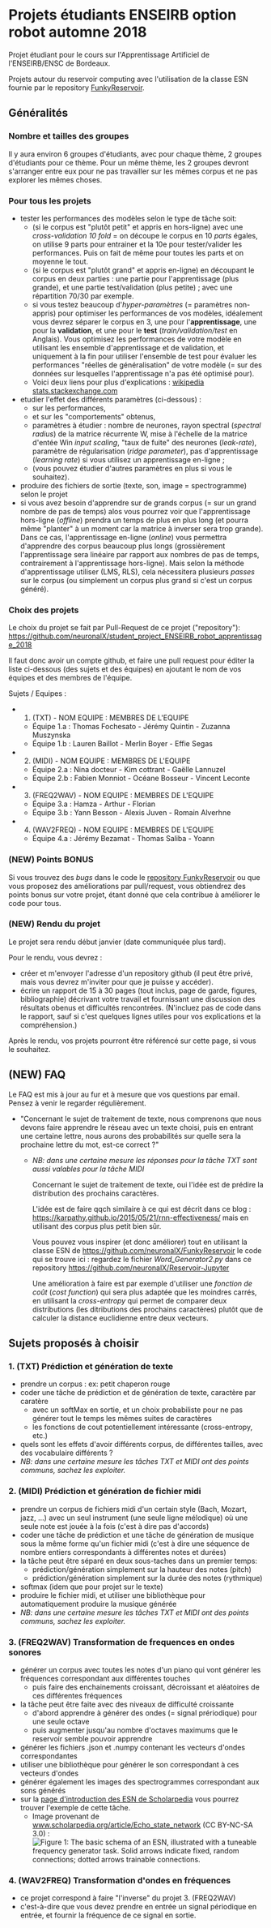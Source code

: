 

# Projets étudiants ENSEIRB option robot automne 2018
Projet étudiant pour le cours sur l'Apprentissage Artificiel de l'ENSEIRB/ENSC de Bordeaux.

Projets autour du reservoir computing avec l'utilisation de la classe ESN fournie par le repository [FunkyReservoir](https://github.com/neuronalX/FunkyReservoir).

## Généralités
### Nombre et tailles des groupes
Il y aura environ 6 groupes d'étudiants, avec pour chaque thème, 2 groupes d'étudiants pour ce thème.
Pour un même thème, les 2 groupes devront s'arranger entre eux pour ne pas travailler sur les mêmes corpus et ne pas explorer les mêmes choses.

### Pour tous les projets
- tester les performances des modèles selon le type de tâche soit:
  - (si le corpus est "plutôt petit" et appris en hors-ligne) avec une *cross-validation 10 fold* = on découpe le corpus en 10 *parts* égales, on utilise 9 parts pour entrainer et la 10e pour tester/valider les performances. Puis on fait de même pour toutes les parts et on moyenne le tout.
  - (si le corpus est "plutôt grand" et appris en-ligne) en découpant le corpus en deux parties : une partie pour l'apprentissage (plus grande), et une partie test/validation (plus petite) ; avec une répartition 70/30 par exemple.
  - si vous testez beaucoup d'*hyper-paramètres* (= paramètres non-appris) pour optimiser les performances de vos modèles, idéalement vous devrez séparer le corpus en 3, une pour l'**apprentissage**, une pour la **validation**, et une pour le **test** (*train/validation/test* en Anglais). Vous optimisez les performances de votre modèle en utilisant les ensemble d'apprentissage et de validation, et uniquement à la fin pour utiliser l'ensemble de test pour évaluer les performances "réelles de généralisation" de votre modèle (= sur des données sur lesquelles l'apprentissage n'a pas été optimisé pour).
  - Voici deux liens pour plus d'explications : [wikipedia](https://en.wikipedia.org/wiki/Training,_validation,_and_test_sets) [stats.stackexchange.com](https://stats.stackexchange.com/questions/19048/what-is-the-difference-between-test-set-and-validation-set)
- etudier l'effet des différents paramètres (ci-dessous) :
  - sur les performances,
  - et sur les "comportements" obtenus,
  - paramètres à étudier : nombre de neurones, rayon spectral (*spectral radius*) de la matrice récurrente W, mise à l'échelle de la matrice d'entée Win *input scaling*, "taux de fuite" des neurones (*leak-rate*), paramètre de régularisation (*ridge parameter*), pas d'apprentissage (*learning rate*) si vous utilisez un apprentissage en-ligne ;
  - (vous pouvez étudier d'autres paramètres en plus si vous le souhaitez).
- produire des fichiers de sortie (texte, son, image = spectrogramme) selon le projet
- si vous avez besoin d'apprendre sur de grands corpus (= sur un grand nombre de pas de temps) alos vous pourrez voir que l'apprentissage hors-ligne (*offline*) prendra un temps de plus en plus long (et pourra même "planter" à un moment car la matrice à inverser sera trop grande). Dans ce cas, l'apprentissage en-ligne (*online*) vous permettra d'apprendre des corpus beaucoup plus longs (grossièrement l'apprentissage sera linéaire par rapport aux nombres de pas de temps, contrairement à l'apprentissage hors-ligne). Mais selon la méthode d'apprentissage utiliser (LMS, RLS), cela nécessitera plusieurs *passes* sur le corpus (ou simplement un corpus plus grand si c'est un corpus généré).

### Choix des projets
Le choix du projet se fait par Pull-Request de ce projet ("repository"):
https://github.com/neuronalX/student_project_ENSEIRB_robot_apprentissage_2018

Il faut donc avoir un compte github, et faire une pull request pour éditer la liste ci-dessous (des sujets et des équipes) en ajoutant le nom de vos équipes et des membres de l'équipe.

Sujets / Equipes :
- 1. (TXT) - NOM EQUIPE : MEMBRES DE L'EQUIPE
  - Équipe 1.a : Thomas Fochesato - Jérémy Quintin - Zuzanna Muszynska
  - Équipe 1.b : Lauren Baillot - Merlin Boyer - Effie Segas
- 2. (MIDI) - NOM EQUIPE : MEMBRES DE L'EQUIPE
  - Équipe 2.a : Nina docteur - Kim cottrant - Gaëlle Lannuzel
  - Équipe 2.b : Fabien Monniot - Océane Bosseur - Vincent Leconte
- 3. (FREQ2WAV) - NOM EQUIPE : MEMBRES DE L'EQUIPE
  - Équipe 3.a : Hamza - Arthur - Florian
  - Équipe 3.b : Yann Besson - Alexis Juven - Romain Alverhne
- 4. (WAV2FREQ) - NOM EQUIPE : MEMBRES DE L'EQUIPE
  - Équipe 4.a : Jérémy Bezamat - Thomas Saliba - Yoann

### **(NEW)** Points BONUS
Si vous trouvez des *bugs* dans le code le [repository FunkyReservoir](https://github.com/neuronalX/FunkyReservoir) ou que vous proposez des améliorations par pull/request, vous obtiendrez des points bonus sur votre projet, étant donné que cela contribue à améliorer le code pour tous.

### **(NEW)** Rendu du projet
Le projet sera rendu début janvier (date communiquée plus tard).

Pour le rendu, vous devrez :
- créer et m'envoyer l'adresse d'un repository github (il peut être privé, mais vous devrez m'inviter pour que je puisse y accéder).
- écrire un rapport de 15 à 30 pages (tout inclus, page de garde, figures, bibliographie) décrivant votre travail et fournissant une discussion des résultats obenus et difficultés rencontrées. (N'incluez pas de code dans le rapport, sauf si c'est quelques lignes utiles pour vos explications et la compréhension.)

Après le rendu, vos projets pourront être référencé sur cette page, si vous le souhaitez.

## **(NEW)** FAQ
Le FAQ est mis à jour au fur et à mesure que vos questions par email. Pensez à venir le regarder régulièrement.

- "Concernant le sujet de traitement de texte, nous comprenons que nous devons faire apprendre le réseau avec un texte choisi, puis en entrant une certaine lettre, nous aurons des probabilités sur quelle sera la prochaine lettre du mot, est-ce correct ?"
  - *NB: dans une certaine mesure les réponses pour la tâche TXT sont aussi valables pour la tâche MIDI*

    Concernant le sujet de traitement de texte, oui l'idée est de prédire la distribution des prochains caractères.

    L'idée est de faire qqch similaire à ce qui est décrit dans ce blog : https://karpathy.github.io/2015/05/21/rnn-effectiveness/ mais en utilisant des corpus plus petit bien sûr.

    Vous pouvez vous inspirer (et donc améliorer) tout en utilisant la classe ESN de https://github.com/neuronalX/FunkyReservoir le code qui se trouve ici : regardez le fichier *Word_Generator2.py* dans ce repository https://github.com/neuronalX/Reservoir-Jupyter

    Une amélioration à faire est par exemple d'utiliser une *fonction de coût* (*cost function*) qui sera plus adaptée que les moindres carrés, en utilisant la *cross-entropy* qui permet de comparer deux distributions (les ditributions des prochains caractères) plutôt que de calculer la distance euclidienne entre deux vecteurs.

## Sujets proposés à choisir

### 1. (TXT) Prédiction et génération de texte
- prendre un corpus : ex: petit chaperon rouge
- coder une tâche de prédiction et de génération de texte, caractère par caratère
  - avec un softMax en sortie, et un choix probabiliste pour ne pas générer tout le temps les mêmes suites de caractères
  - les fonctions de cout potentiellement intéressante (cross-entropy, etc.)
- quels sont les effets d'avoir différents corpus, de différentes tailles, avec des vocabulaire différents ?
- *NB: dans une certaine mesure les tâches TXT et MIDI ont des points communs, sachez les exploiter.*

### 2. (MIDI) Prédiction et génération de fichier midi
- prendre un corpus de fichiers midi d'un certain style (Bach, Mozart, jazz, ...) avec un seul instrument (une seule ligne mélodique) où une seule note est jouée à la fois (c'est à dire pas d'accords)
- coder une tâche de prédiction et une tâche de génération de musique sous la même forme qu'un fichier midi (c'est à dire une séquence de nombre entiers correspondants à différentes notes et durées)
- la tâche peut être séparé en deux sous-taches dans un premier temps:
  - prédiction/génération simplement sur la hauteur des notes (pitch)
  - prédiction/génération simplement sur la durée des notes (rythmique)
- softmax (idem que pour projet sur le texte)
- produire le fichier midi, et utiliser une bibliothèque pour automatiquement produire la musique générée
- *NB: dans une certaine mesure les tâches TXT et MIDI ont des points communs, sachez les exploiter.*

### 3. (FREQ2WAV) Transformation de frequences en ondes sonores
- générer un corpus avec toutes les notes d'un piano qui vont générer les fréquences correspondant aux différentes touches
  - puis faire des enchainements croissant, décroissant et aléatoires de ces différentes fréquences
- la tâche peut être faite avec des niveaux de difficulté croissante
  - d'abord apprendre à générer des ondes (= signal prériodique) pour une seule octave
  - puis augmenter jusqu'au nombre d'octaves maximums que le reservoir semble pouvoir apprendre
- générer les fichiers .json et .numpy contenant les vecteurs d'ondes correspondantes
- utiliser une bibliothèque pour générer le son correspondant à ces vecteurs d'ondes
- générer également les images des spectrogrammes correspondant aux sons générés
- sur la [page d'introduction des ESN de Scholarpedia](http://www.scholarpedia.org/article/Echo_state_network) vous pourrez trouver l'exemple de cette tâche.
  - Image provenant de www.scholarpedia.org/article/Echo_state_network (CC BY-NC-SA 3.0) : ![Figure 1: The basic schema of an ESN, illustrated with a tuneable frequency generator task. Solid arrows indicate fixed, random connections; dotted arrows trainable connections.](http://www.scholarpedia.org/w/images/thumb/c/c6/FreqGenSchema.png/500px-FreqGenSchema.png)

### 4. (WAV2FREQ) Transformation d'ondes en fréquences
- ce projet correspond à faire "l'inverse" du projet 3. (FREQ2WAV)
- c'est-à-dire que vous devez prendre en entrée un signal périodique en entrée, et fournir la fréquence de ce signal en sortie.
